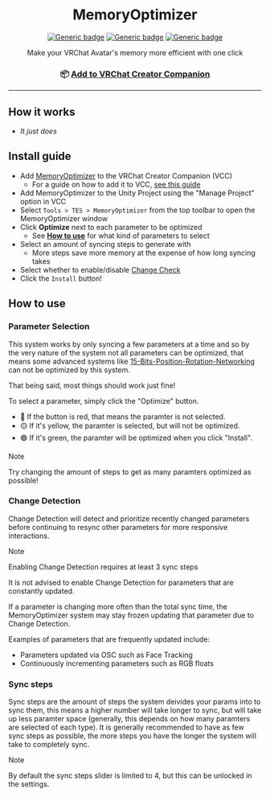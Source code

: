 <div align="center">

# MemoryOptimizer

[![Generic badge](https://img.shields.io/github/downloads/JeTeeS/MemoryOptimizer/total?label=Downloads)](https://github.com/JeTeeS/MemoryOptimizer/releases/latest)
[![Generic badge](https://img.shields.io/badge/Unity-2022.3.6f1-lightblue.svg)](https://unity3d.com/unity/whats-new/2022.3.6)
[![Generic badge](https://img.shields.io/badge/SDK-AvatarSDK3-lightblue.svg)](https://vrchat.com/home/download)

Make your VRChat Avatar's memory more efficient with one click

### 📦 [Add to VRChat Creator Companion](https://vpm.jetees.dev)

</div>

---

## How it works

- *It just does*

## Install guide

- Add [MemoryOptimizer](https://vpm.jetees.dev) to the VRChat Creator Companion (VCC)
  - For a guide on how to add it to VCC, [see this guide](https://notes.sleightly.dev/community-repos/)
- Add MemoryOptimizer to the Unity Project using the "Manage Project" option in VCC
- Select `Tools > TES > MemoryOptimizer` from the top toolbar to open the MemoryOptimizer window
- Click **Optimize** next to each parameter to be optimized
  - See [**How to use**](https://github.com/JeTeeS/MemoryOptimizer#parameters-selection) for what kind of parameters to select
- Select an amount of syncing steps to generate with
  - More steps save more memory at the expense of how long syncing takes
- Select whether to enable/disable [Change Check](https://github.com/JeTeeS/MemoryOptimizer#change-detection)
- Click the `Install` button!

## How to use

### Parameter Selection

This system works by only syncing a few parameters at a time and so by the very nature of the system not all parameters can be optimized, that means some advanced systems like [15-Bits-Position-Rotation-Networking](https://github.com/VRLabs/15-Bits-Position-Rotation-Networking) can not be optimized by this system.

That being said, most things should work just fine!

To select a parameter, simply click the "Optimize" button.

- 🔴 If the button is red, that means the paramter is not selected.
- 🟡 If it's yellow, the paramter is selected, but will not be optimized.
- 🟢 If it's green, the paramter will be optimized when you click "Install".

> [!NOTE]
> Try changing the amount of steps to get as many paramters optimized as possible!

### Change Detection

Change Detection will detect and prioritize recently changed parameters before continuing to resync other parameters for more responsive interactions.

> [!NOTE]
> Enabling Change Detection requires at least 3 sync steps

It is not advised to enable Change Detection for parameters that are constantly updated.

If a parameter is changing more often than the total sync time, the MemoryOptimizer system may stay frozen updating that parameter due to Change Detection.

Examples of parameters that are frequently updated include:

- Parameters updated via OSC such as Face Tracking
- Continuously incrementing parameters such as RGB floats

### Sync steps

Sync steps are the amount of steps the system deivides your params into to sync them, this means a higher number will take longer to sync, but will take up less paramter space (generally, this depends on how many paramters are selected of each type). It is generally recommended to have as few sync steps as possible, the more steps you have the longer the system will take to completely sync.

> [!NOTE]
> By default the sync steps slider is limited to 4, but this can be unlocked in the settings.
